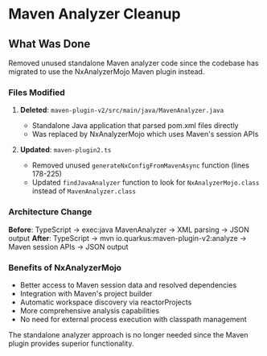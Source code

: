 # Maven Analyzer Cleanup

## What Was Done

Removed unused standalone Maven analyzer code since the codebase has migrated to use the NxAnalyzerMojo Maven plugin instead.

### Files Modified

1. **Deleted**: `maven-plugin-v2/src/main/java/MavenAnalyzer.java`
   - Standalone Java application that parsed pom.xml files directly
   - Was replaced by NxAnalyzerMojo which uses Maven's session APIs

2. **Updated**: `maven-plugin2.ts`
   - Removed unused `generateNxConfigFromMavenAsync` function (lines 178-225)
   - Updated `findJavaAnalyzer` function to look for `NxAnalyzerMojo.class` instead of `MavenAnalyzer.class`

### Architecture Change

**Before**: TypeScript → exec:java MavenAnalyzer → XML parsing → JSON output
**After**: TypeScript → mvn io.quarkus:maven-plugin-v2:analyze → Maven session APIs → JSON output

### Benefits of NxAnalyzerMojo

- Better access to Maven session data and resolved dependencies
- Integration with Maven's project builder
- Automatic workspace discovery via reactorProjects
- More comprehensive analysis capabilities
- No need for external process execution with classpath management

The standalone analyzer approach is no longer needed since the Maven plugin provides superior functionality.